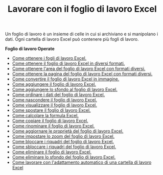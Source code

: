 ﻿---
title: Lavorare con il foglio di lavoro Excel
second_title: Documen
linktitle: Foglio di lavoro
type: docs
url: /it/worksheets/
aliases: [/working-with-worksheets/]
keywords: Working with worksheet on an Excel workbook
description: Aspose.Cells Cloud REST API supporta l'utilizzo di fogli di lavoro su cartelle di lavoro Excel. L'SDK supporta diversi linguaggi di sviluppo, tra cui Android, C#, Go, Java, NodeJS, Perl, PHP, Python, Ruby e Swift.
weight: 100
kwords: Excel, Office Cloud, REST API, Foglio di calcolo, PDF, CSV, Json, Markdown, Utilizzo del foglio di lavoro Excel.
---
Un foglio di lavoro è un insieme di celle in cui si archiviano e si manipolano i dati. Ogni cartella di lavoro Excel può contenere più fogli di lavoro.

**Foglio di lavoro Operate**

- [Come ottenere i fogli di lavoro Excel.](/cells/it/worksheets/get-all/)
- [Come ottenere il foglio di lavoro Excel in diversi formati.](/cells/it/worksheets/get/)
- [Come ottenere l'area del foglio di lavoro Excel con formati diversi.](/cells/it/worksheets/area-to-different-formats/)
- [Come ottenere la pagina del foglio di lavoro Excel con formati diversi.](/cells/it/get-worksheet-for-page-index/)
- [Come convertire il foglio di lavoro Excel in immagine.](/cells/it/worksheets/to-image/)
- [Come aggiungere il foglio di lavoro Excel.](/cells/it/worksheets/add/)
- [Come aggiungere lo sfondo al foglio di lavoro Excel.](/cells/it/worksheets/background/add/)
- [Come ordinare i dati del foglio di lavoro Excel.](/cells/it/worksheets/sort-data/)
- [Come nascondere il foglio di lavoro Excel.](/cells/it/worksheets/hide/)
- [Come visualizzare il foglio di lavoro Excel.](/cells/it/worksheets/unhide/)
- [Come spostare il foglio di lavoro Excel.](/cells/it/worksheets/move/)
- [Come calcolare la formula Excel.](/cells/it/worksheets/calculate-formula/)
- [Come copiare il foglio di lavoro Excel.](/cells/it/worksheets/copy/)
- [Come rinominare il foglio di lavoro Excel.](/cells/it/worksheets/rename/)
- [Come aggiornare le proprietà del foglio di lavoro Excel.](/cells/it/worksheets/update-properties/)
- [Come impostare lo zoom del foglio di lavoro Excel.](/cells/it/worksheets/zoom/)
- [Come bloccare i riquadri del foglio di lavoro Excel.](/cells/it/worksheets/freeze-panes/)
- [Come sbloccare i riquadri del foglio di lavoro Excel.](/cells/it/worksheets/unfreeze-panes/)
- [Come eliminare il foglio di lavoro Excel.](/cells/it/worksheets/delete/)
- [Come eliminare lo sfondo del foglio di lavoro Excel.](/cells/it/worksheets/background/delete/)
- [Come lavorare con l'adattamento automatico di una cartella di lavoro Excel](/cells/it/worksheets/autofit/)

